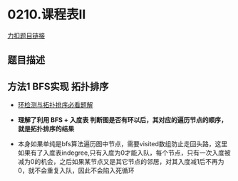 <p id="课程表二"></p>

# 0210.课程表II  


[力扣题目链接](https://leetcode.cn/problems/course-schedule-ii/)           


## 题目描述  




## 方法1 BFS实现   拓扑排序

* [环检测与拓扑排序必看题解](https://labuladong.github.io/algo/2/22/51/)  

* **理解了利用 BFS + 入度表 判断图是否有环以后，其对应的遍历节点的顺序，就是拓扑排序的结果**  

* 本身如果单纯是bfs算法遍历图中节点，需要visited数组防止走回头路，这里如果有了入度表indegree,只有入度为0才能入队，每个节点，只有一次入度被减为0的机会，之后如果某节点又是其它节点的邻居，对其入度减1后不再为0，就不会重复入队，因此不会陷入死循环  


